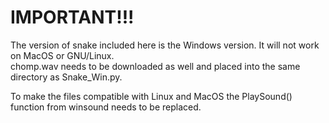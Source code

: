 # IMPORTANT!!!  
The version of snake included here is the Windows version. It will not work on MacOS or GNU/Linux.  
chomp.wav needs to be downloaded as well and placed into the same directory as Snake_Win.py.  

To make the files compatible with Linux and MacOS the PlaySound() function from winsound needs to be replaced. 
